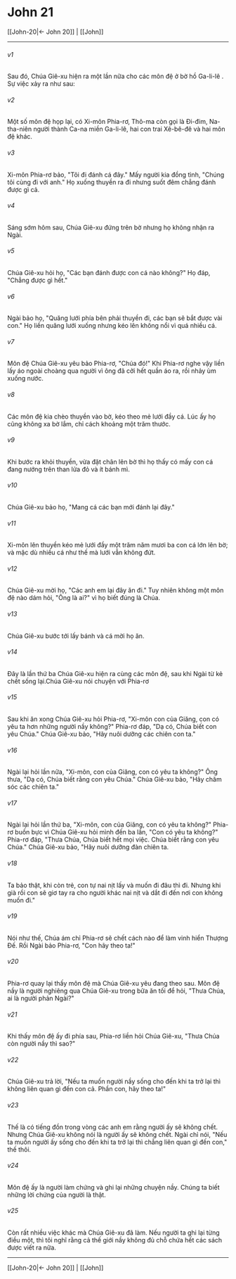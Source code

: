 # John 21

[[John-20|← John 20]] | [[John]]
***



###### v1 
Sau đó, Chúa Giê-xu hiện ra một lần nữa cho các môn đệ ở bờ hồ Ga-li-lê . Sự việc xảy ra như sau: 

###### v2 
Một số môn đệ họp lại, có Xi-môn Phia-rơ, Thô-ma còn gọi là Đi-đim, Na-tha-niên người thành Ca-na miền Ga-li-lê, hai con trai Xê-bê-đê và hai môn đệ khác. 

###### v3 
Xi-môn Phia-rơ bảo, "Tôi đi đánh cá đây." Mấy người kia đồng tình, "Chúng tôi cùng đi với anh." Họ xuống thuyền ra đi nhưng suốt đêm chẳng đánh được gì cả. 

###### v4 
Sáng sớm hôm sau, Chúa Giê-xu đứng trên bờ nhưng họ không nhận ra Ngài. 

###### v5 
Chúa Giê-xu hỏi họ, "Các bạn đánh được con cá nào không?" Họ đáp, "Chẳng được gì hết." 

###### v6 
Ngài bảo họ, "Quăng lưới phía bên phải thuyền đi, các bạn sẽ bắt được vài con." Họ liền quăng lưới xuống nhưng kéo lên không nổi vì quá nhiều cá. 

###### v7 
Môn đệ Chúa Giê-xu yêu bảo Phia-rơ, "Chúa đó!" Khi Phia-rơ nghe vậy liền lấy áo ngoài choàng qua người vì ông đã cởi hết quần áo ra, rồi nhảy ùm xuống nước. 

###### v8 
Các môn đệ kia chèo thuyền vào bờ, kéo theo mẻ lưới đầy cá. Lúc ấy họ cũng không xa bờ lắm, chỉ cách khoảng một trăm thước. 

###### v9 
Khi bước ra khỏi thuyền, vừa đặt chân lên bờ thì họ thấy có mấy con cá đang nướng trên than lửa đỏ và ít bánh mì. 

###### v10 
Chúa Giê-xu bảo họ, "Mang cá các bạn mới đánh lại đây." 

###### v11 
Xi-môn lên thuyền kéo mẻ lưới đầy một trăm năm mươi ba con cá lớn lên bờ; và mặc dù nhiều cá như thế mà lưới vẫn không đứt. 

###### v12 
Chúa Giê-xu mời họ, "Các anh em lại đây ăn đi." Tuy nhiên không một môn đệ nào dám hỏi, "Ông là ai?" vì họ biết đúng là Chúa. 

###### v13 
Chúa Giê-xu bước tới lấy bánh và cá mời họ ăn. 

###### v14 
Đây là lần thứ ba Chúa Giê-xu hiện ra cùng các môn đệ, sau khi Ngài từ kẻ chết sống lại.Chúa Giê-xu nói chuyện với Phia-rơ 

###### v15 
Sau khi ăn xong Chúa Giê-xu hỏi Phia-rơ, "Xi-môn con của Giăng, con có yêu ta hơn những người nầy không?" Phia-rơ đáp, "Dạ có, Chúa biết con yêu Chúa." Chúa Giê-xu bảo, "Hãy nuôi dưỡng các chiên con ta." 

###### v16 
Ngài lại hỏi lần nữa, "Xi-môn, con của Giăng, con có yêu ta không?" Ông thưa, "Dạ có, Chúa biết rằng con yêu Chúa." Chúa Giê-xu bảo, "Hãy chăm sóc các chiên ta." 

###### v17 
Ngài lại hỏi lần thứ ba, "Xi-môn, con của Giăng, con có yêu ta không?" Phia-rơ buồn bực vì Chúa Giê-xu hỏi mình đến ba lần, "Con có yêu ta không?" Phia-rơ đáp, "Thưa Chúa, Chúa biết hết mọi việc. Chúa biết rằng con yêu Chúa." Chúa Giê-xu bảo, "Hãy nuôi dưỡng đàn chiên ta. 

###### v18 
Ta bảo thật, khi còn trẻ, con tự nai nịt lấy và muốn đi đâu thì đi. Nhưng khi già rồi con sẽ giơ tay ra cho người khác nai nịt và dắt đi đến nơi con không muốn đi." 

###### v19 
Nói như thế, Chúa ám chỉ Phia-rơ sẽ chết cách nào để làm vinh hiển Thượng Đế. Rồi Ngài bảo Phia-rơ, "Con hãy theo ta!" 

###### v20 
Phia-rơ quay lại thấy môn đệ mà Chúa Giê-xu yêu đang theo sau. Môn đệ nầy là người nghiêng qua Chúa Giê-xu trong bữa ăn tối để hỏi, "Thưa Chúa, ai là người phản Ngài?" 

###### v21 
Khi thấy môn đệ ấy đi phía sau, Phia-rơ liền hỏi Chúa Giê-xu, "Thưa Chúa còn người nầy thì sao?" 

###### v22 
Chúa Giê-xu trả lời, "Nếu ta muốn người nầy sống cho đến khi ta trở lại thì không liên quan gì đến con cả. Phần con, hãy theo ta!" 

###### v23 
Thế là có tiếng đồn trong vòng các anh em rằng người ấy sẽ không chết. Nhưng Chúa Giê-xu không nói là người ấy sẽ không chết. Ngài chỉ nói, "Nếu ta muốn người ấy sống cho đến khi ta trở lại thì chẳng liên quan gì đến con," thế thôi. 

###### v24 
Môn đệ ấy là người làm chứng và ghi lại những chuyện nầy. Chúng ta biết những lời chứng của người là thật. 

###### v25 
Còn rất nhiều việc khác mà Chúa Giê-xu đã làm. Nếu người ta ghi lại từng điều một, thì tôi nghĩ rằng cả thế giới nầy không đủ chỗ chứa hết các sách được viết ra nữa.

***
[[John-20|← John 20]] | [[John]]
